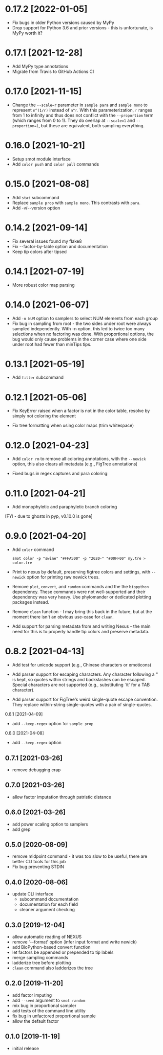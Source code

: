0.17.2 [2022-01-05]
===================

 * Fix bugs in older Python versions caused by MyPy
 * Drop support for Python 3.6 and prior versions - this is unfortunate, is MyPy worth it?

0.17.1 [2021-12-28]
===================

 * Add MyPy type annotations
 * Migrate from Travis to GitHub Actions CI

0.17.0 [2021-11-15]
===================

 * Change the `--scale=r` parameter in `sample para` and `sample mono` to
   represent `n^(1/r)` instead of `n^r`. With this parameterization, `r` ranges
   from 1 to infinity and thus does not conflict with the `--proportion` term
   (which ranges from 0 to 1). They do overlap at `--scale=1` and
   `--proportion=1`, but these are equivalent, both sampling everything.

0.16.0 [2021-10-21]
===================

 * Setup smot module interface
 * Add `color push` and `color pull` commands

0.15.0 [2021-08-08]
===================

 * Add `stat` subcommand 
 * Replace `sample prop` with `sample mono`. This contrasts with `para`.
 * Add -v/--version option

0.14.2 [2021-09-14]
===================

 * Fix several issues found my flake8
 * Fix --factor-by-table option and documentation
 * Keep tip colors after tipsed

0.14.1 [2021-07-19]
===================

 * More robust color map parsing

0.14.0 [2021-06-07]
===================

 * Add `-n NUM` option to samplers to select NUM elements from each group
 * Fix bug in sampling from root - the two sides under root were always
 sampled independently. With -n option, this led to twice too many selections
 when no factoring was done. With proportional options, the bug would only
 cause problems in the corner case where one side under root had fewer than
 minTips tips.

0.13.1 [2021-05-19]
===================

 * Add `filter` subcommand

0.12.1 [2021-05-06]
===================

 * Fix KeyError raised when a factor is not in the color table, resolve by
   simply not coloring the element

 * Fix tree formatting when using color maps (trim whitespace)

0.12.0 [2021-04-23]
===================

 * Add `color rm` to remove all coloring annotations, with the `--newick`
   option, this also clears all metadata (e.g., FigTree annotations)

 * Fixed bugs in regex captures and para coloring

0.11.0 [2021-04-21]
===================

 * Add monophyletic and paraphyletic branch coloring

 [FYI - due to ghosts in pyp, v0.10.0 is gone]

0.9.0 [2021-04-20]
==================

 * Add `color` command

   `smot color -p "swine" "#FFA500" -p "2020-" "#00FF00" my.tre > color.tre`

 * Print to nexus by default, preserving figtree colors and settings, with
   `--newick` option for printing raw newick trees.

 * Remove `plot`, `convert`, and `random` commands and the the `biopython`
   dependency. These commands were not well-supported and their dependency was
   very heavy. Use phylomander or dedicated plotting packages instead.

 * Remove `clean` function - I may bring this back in the future, but at the
   moment there isn't an obvious use-case for `clean`.

 * Add support for parsing metadata from and writing Nexus - the main need for
   this is to properly handle tip colors and preserve metadata.

0.8.2 [2021-04-13]
==================

 * Add test for unicode support (e.g., Chinese characters or emoticons)

 * Add parser support for escaping characters. Any character following a '\' is
   kept, so quotes within strings and backslashes can be escaped. Special
   characters are not supported (e.g., substituting '\t' for a TAB character).

 * Add parser support for FigTree's weird single-quote escape convention. They
   replace within-string single-quotes with a pair of single-quotes.

0.8.1 [2021-04-09]

 * add `--keep-regex` option for `sample prop`

0.8.0 [2021-04-08]

 * add `--keep-regex` option

0.7.1 [2021-03-26]
------------------

 * remove debugging crap

0.7.0 [2021-03-26]
------------------

 * allow factor imputation through patristic distance 

0.6.0 [2021-03-26]
------------------

 * add power scaling option to samplers
 * add grep

0.5.0 [2020-08-09]
------------------

 * remove midpoint command - it was too slow to be useful, there are better CLI
   tools for this job
 * Fix bug preventing STDIN

0.4.0 [2020-08-06]
------------------

 * update CLI interface
   - subcommand documentation
   - documentation for each field
   - cleaner argument checking

0.3.0 [2019-12-04]
------------------

 * allow automatic reading of NEXUS
 * remove '--format' option (infer input format and write newick)
 * add BioPython-based convert function
 * let factors be appended or prepended to tip labels
 * merge sampling commands
 * ladderize tree before plotting
 * `clean` command also ladderizes the tree 

0.2.0 [2019-11-20]
------------------

 * add factor imputing
 * add `--seed` argument to `smot random`
 * mix bug in proportional sampler
 * add tests of the command line utility
 * fix bug in unfactored proportional sample
 * allow the default factor

0.1.0 [2019-11-19]
------------------

 * initial release
